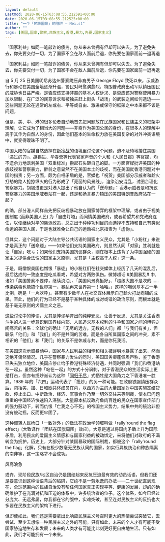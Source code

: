 ```yaml
---
layout: default
Lastmod: 2020-06-15T03:08:55.212591+00:00
date: 2020-06-15T03:08:55.212525+00:00
title: "一个「民族国家」的陷阱 – Nei.st"
author: ""
tags: [美国,国家,警察,民族主义,香港,暴力,先要,国家主义]
---
```


「国家利益」如同一笔敲诈的债务，你从来未曾拥有但却可以失去。为了避免失去，你先要交付一切，为了国家不会在敌人面前后退，你先要在国家面前一退再退

「国家利益」如同一笔敲诈的债务，你从来未曾拥有但却可以失去。为了避免失去，你先要交付一切，为了国家不会在敌人面前后退，你先要在国家面前一退再退

自 5 月 25 日美国明尼苏达州警察跪压非裔男子 George Floyd 致死以来，示威游行和暴动在美国全境逐渐升温，警民对峙愈演愈烈，特朗普政府出动军队镇压国民的威胁也日益严峻。是否应该支持非裔的基本人权诉求、是否应该对警察使用暴力加以限制、在广泛的民意诉求和被独夫赶上街头「战场」的武装之间如何选边——这些问题无论在通常的左或右、平等或自由、激进或保守的框架之中本来都不该是问题。

但是，美、中、港的很多论者自动地首先把问题放在民族国家和民族主义的框架中理解，让它成为了相当大的问题——非裔作为美国公民的身份，在很多人的理解中高于其作为自然人的身份，因此他们基本的生命权力放在美国复杂的对外冲突语境中，就变得暧昧不明了。

中国大陆的官媒自然选择在[新冷战](https://nei.st/medium/nytimes/the-new-cold-war-its-with-china-and-it-has-already-begun)的语境里讨论这个问题，迫不及待地接住美国「递过的刀」。胡锡进、华春莹等代表官家声音的个人和《人民日报》等官媒，均不遗余力地讽刺美国「双重标准」搬起石头砸自己的脚。一方面官媒批评美国的种族歧视和警察暴力，醉翁之意显然不在美国本土的歧视，而在美国就香港问题对中国的指责；另一方面，颇为自相矛盾的是，官媒也「祝贺」美国部分示威者和趁火打劫的路人抢掠纵火的行为形成了「亮丽的风景线」，渲染治安混乱，试图合理化警察暴力。胡锡进更是对港人提出了他自认为的「送命题」：香港示威者是和抗议警察暴力的美国示威者站在一起，还是和扬言暴力镇压的美国特朗普政府站在一起？

的确，部分港人同样首先把反歧视暴动放在国家博弈的框架中理解，或者由于视美国制度 (而非美国人民) 为「自由灯塔」而同情美国政府，或者希望共和党政府连任，以便继续对华的鹰派政策，总之出于种种功利目的而选择不支持和自己有类似命运的美国人民，于是也就难免让自己的运动被北京指责为「虚伪」。

但其实，这个问题对于大陆主导公共话语的国家主义民众，尤其是「小粉红」来说才是真正的「送命题」——如果他们支持美国政府，则显然认同「对家」胜利就是让「自家」吃亏；如果他们支持美国抗议群众，则在根本上违背了为中国强硬的国家主义提供合法性的国家主义原则，尤其是「主权高于人权」这一条。

于是，既憎恨美国也憎恨「暴徒」的小粉红们在社交媒体上经历了几天的混乱后，最后达成的一致态度是吃瓜看戏，希望对方两败俱伤。微博超话 #美国暴乱# 中，诸如「美国警察不要停，继续浇油」、「美国风景真挺好」、「超级大国不是吹的……传染病毒也能搞个世界第一，暴乱再来世界第一！哈哈。」这样的嘲讽基本占一半比例，确是「一片欢呼」。甚至有少数华人在社交媒体展示自己趁火打劫商铺的成果。至此，他们的行为已经不是基于某种具体的或对或错的政治原则，而根本就是基于毫无原则的犬儒主义之恶。

这些讨论中的悖谬，尤其是悖谬孕育出的纯粹邪恶，让善于反思、尤其是关注香港斗争的人进一步意识到国界线内部、人民追求基本权利的斗争和国家之间的博弈之间痛苦的关系：全球化的确让「无尽的远方，无数的人们」都「与我们有关」，但联系「他们」和「我们」的不是共同的苦难，而是各自所属国家之间的冲突，素不相识的「他们」和「我们」的关系不是休戚与共，而是你死我活。

在美国这次示威暴动中，国家与人民利益的相悖和相关被鲜明地暴露了出来，然而这绝非偶然情况。几乎在警察暴力发生的同时，美国国务卿蓬佩奥声称，鉴于香港已失去独立地位，美国应停止给予香港特殊经济待遇，并同时强调「我们和香港站在一起」。虽然这种「站在一起」的方式十分讽刺，对于香港民众的生活实际上更是打击，但亦有揽炒派认为这种「[同归于尽](https://nei.st/medium/initium/opinion-hk-political-economical-situation)」式牺牲是大国角力之下香港唯一胜算。1989 年的「六四」运动代表了「揽炒」的另一种可能。在政府铁腕镇压群众后，包括美、加、日和欧共体成员在内，以西方为主的大量国家对中国实施冻结贷款、停止出口、中断政治、经济、军事合作乃至一切外交往来等制裁，使本已问题重重的中国经济快速陷入滞胀。大量原本抗议政府鱼肉百姓的民众在国家宣传部门的强力鼓动下，转而仇恨「亡我之心不死」的帝国主义势力，结果中共的统治非但没有被动摇，反而更牢固了。

这种调转人民枪口「一致对外」的做法在政治学领域叫做「rally'round the flag effect」(大致译作「团结在国旗周围」效应)，大意是通过将国内矛盾上升为国际矛盾，利用民众的爱国主义情感和与国家利益的被动绑定，来将他们对政府的不满转变为拥护。历史上，大部分针对某国暴政的国际制裁，都被这个「rally'round the flag」化解，只有在极少数毫无民族认同的国家，如实行异族统治和种族隔离的南非等，这一策略才不会成功。

风高浪急[](https://nei.st/medium/j2c6srlbezlceyrdintsxq)

或许，现阶段民族/地区自治仍是团结起来反抗压迫最有效的动员话语，但我们还是要意识到这种话语背后的陷阱，它绝不是一劳永逸的办法——二十世纪直到现在，全球范围内的民族自治没有帮任何国家真正实现平等、健康的发展，却的的确确维护了在充满对抗和压迫的体系中，许多统治者的位子。这个体系，如今已经过分庞大、无远弗届，你我都在它的腹中，实难突破，甚至连对民族主义的反抗也大多要在民族主义的架构下进行。

但即使如此，我们还是需要拿出比响应民族主义号召时更大的热情尝试突破它，去尝试、至少去想像一种民族主义之外的可能。只有如此，未来的个人才有可能不受国家胁迫地生存和发展；未来的人类才有可能比此刻更好更自由地生活。只有如此，我们才可能拥有一个未来。

